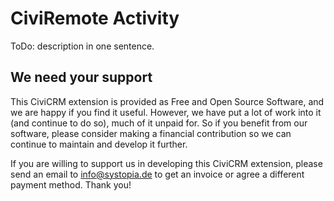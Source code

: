 # CiviRemote Activity

ToDo: description in one sentence.

## We need your support
This CiviCRM extension is provided as Free and Open Source Software, 
and we are happy if you find it useful. However, we have put a lot of work into it 
(and continue to do so), much of it unpaid for. So if you benefit from our software, 
please consider making a financial contribution so we can continue to maintain and develop it further.

If you are willing to support us in developing this CiviCRM extension, 
please send an email to info@systopia.de to get an invoice or agree a different payment method. 
Thank you!
